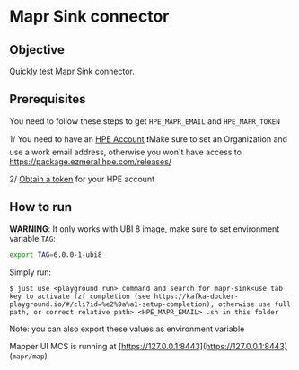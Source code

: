 # Mapr Sink connector



## Objective

Quickly test [Mapr Sink](https://docs.confluent.io/current/connect/kafka-connect-maprdb/index.html#mapr-db-sink-connector-for-cp) connector.

## Prerequisites

You need to follow these steps to get `HPE_MAPR_EMAIL` and `HPE_MAPR_TOKEN`

1/ You need to have an [HPE Account](https://docs.ezmeral.hpe.com/datafabric-customer-managed/74/AdvancedInstallation/Obtaining_an_HPE_Account.html)
❗Make sure to set an Organization and use a work email address, otherwise you won't have access to https://package.ezmeral.hpe.com/releases/

2/ [Obtain a token](https://docs.ezmeral.hpe.com/datafabric-customer-managed/74/AdvancedInstallation/Obtaining_a_Token.html) for your HPE account

## How to run

**WARNING**: It only works with UBI 8 image, make sure to set environment variable `TAG`:

```bash
export TAG=6.0.0-1-ubi8
```

Simply run:

```
$ just use <playground run> command and search for mapr-sink<use tab key to activate fzf completion (see https://kafka-docker-playground.io/#/cli?id=%e2%9a%a1-setup-completion), otherwise use full path, or correct relative path> <HPE_MAPR_EMAIL> .sh in this folder
```

Note: you can also export these values as environment variable


Mapper UI MCS is running at [https://127.0.0.1:8443](https://127.0.0.1:8443) (`mapr/map`)

